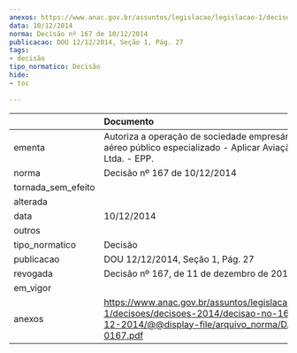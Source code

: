 ```yaml
---
anexos: https://www.anac.gov.br/assuntos/legislacao/legislacao-1/decisoes/decisoes-2014/decisao-no-167-de-10-12-2014/@@display-file/arquivo_norma/DA2014-0167.pdf
data: 10/12/2014
norma: Decisão nº 167 de 10/12/2014
publicacao: DOU 12/12/2014, Seção 1, Pág. 27
tags:
- decisão
tipo_normatico: Decisão
hide: 
- toc 
 
---
```


|                    | Documento                                                                                                                                                 |
|:-------------------|:----------------------------------------------------------------------------------------------------------------------------------------------------------|
| ementa             | Autoriza a operação de sociedade empresária de serviço aéreo público especializado - Aplicar Aviação Agrícola Ltda. - EPP.                                |
| norma              | Decisão nº 167 de 10/12/2014                                                                                                                              |
| tornada_sem_efeito |                                                                                                                                                           |
| alterada           |                                                                                                                                                           |
| data               | 10/12/2014                                                                                                                                                |
| outros             |                                                                                                                                                           |
| tipo_normatico     | Decisão                                                                                                                                                   |
| publicacao         | DOU 12/12/2014, Seção 1, Pág. 27                                                                                                                          |
| revogada           | Decisão nº 167, de 11 de dezembro de 2019.                                                                                                                |
| em_vigor           |                                                                                                                                                           |
| anexos             | https://www.anac.gov.br/assuntos/legislacao/legislacao-1/decisoes/decisoes-2014/decisao-no-167-de-10-12-2014/@@display-file/arquivo_norma/DA2014-0167.pdf |